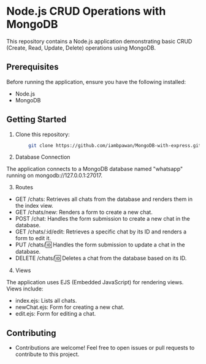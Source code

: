 # Node.js CRUD Operations with MongoDB

This repository contains a Node.js application demonstrating basic CRUD (Create, Read, Update, Delete) operations using MongoDB.

## Prerequisites

Before running the application, ensure you have the following installed:

- Node.js
- MongoDB

## Getting Started

1. Clone this repository:

```bash
        git clone https://github.com/iambpawan/MongoDB-with-express.git
```
2. Database Connection

The application connects to a MongoDB database named "whatsapp" running on mongodb://127.0.0.1:27017.

3. Routes
- GET /chats: Retrieves all chats from the database and renders them in the index view.
- GET /chats/new: Renders a form to create a new chat.
- POST /chat: Handles the form submission to create a new chat in the database.
- GET /chats/:id/edit: Retrieves a specific chat by its ID and renders a form to edit it.
- PUT /chats/:id: Handles the form submission to update a chat in the database.
- DELETE /chats/:id: Deletes a chat from the database based on its ID.

4. Views

The application uses EJS (Embedded JavaScript) for rendering views. Views include:

- index.ejs: Lists all chats.
- newChat.ejs: Form for creating a new chat.
- edit.ejs: Form for editing a chat.

## Contributing
- Contributions are welcome! Feel free to open issues or pull requests to contribute to this project.
